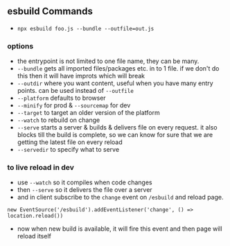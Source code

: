 ## esbuild Commands

- `npx esbuild foo.js --bundle --outfile=out.js`

###  options

- the entrypoint is not limited to one file name, they can be many.
- `--bundle` gets all imported files/packages etc. in to 1 file. if we don't do this then it will have improts which will break
- `--outdir` where you want content, useful when you have many entry points. can be used instead of `--outfile`
- `--platform` defaults to browser
- `--minify` for prod & `--sourcemap` for dev
- `--target` to target an older version of the platform
- `--watch` to rebuild on change
- `--serve` starts a server & builds & delivers file on every request. it also blocks till the build is complete, so we can know for sure that we are getting the latest file on every reload
- `--servedir` to specify what to serve

### to live reload in dev
- use `--watch` so it compiles when code changes
- then `--serve` so it delivers the file over a server
- and in client subscribe to the `change` event on `/esbuild` and reload page.
```
new EventSource('/esbuild').addEventListener('change', () => location.reload())
```
- now when new build is available, it will fire this event and then page will reload itself
